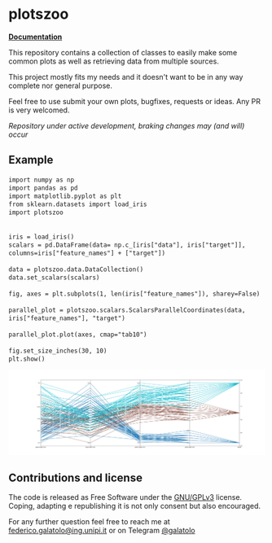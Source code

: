 # plotszoo


**[Documentation]()**


This repository contains a collection of classes to easily make some common plots as well as retrieving data from multiple sources.

This project mostly fits my needs and it doesn't want to be in any way complete nor general purpose.

Feel free to use submit your own plots, bugfixes, requests or ideas. Any PR is very welcomed.

*Repository under active development, braking changes may (and will) occur*

## Example

```
import numpy as np
import pandas as pd
import matplotlib.pyplot as plt
from sklearn.datasets import load_iris
import plotszoo


iris = load_iris()
scalars = pd.DataFrame(data= np.c_[iris["data"], iris["target"]], columns=iris["feature_names"] + ["target"])

data = plotszoo.data.DataCollection()
data.set_scalars(scalars)

fig, axes = plt.subplots(1, len(iris["feature_names"]), sharey=False)

parallel_plot = plotszoo.scalars.ScalarsParallelCoordinates(data, iris["feature_names"], "target")

parallel_plot.plot(axes, cmap="tab10")

fig.set_size_inches(30, 10)
plt.show()
```

![parallel.png](./examples/images/parallel.png)


## Contributions and license

The code is released as Free Software under the [GNU/GPLv3](https://choosealicense.com/licenses/gpl-3.0/) license. Coping, adapting e republishing it is not only consent but also encouraged. 

For any further question feel free to reach me at  [federico.galatolo@ing.unipi.it](mailto:federico.galatolo@ing.unipi.it) or on Telegram  [@galatolo](https://t.me/galatolo)